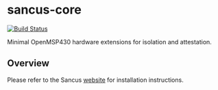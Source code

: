 # sancus-core
[![Build Status](https://github.com/sancus-tee/sancus-core/actions/workflows/ci.yaml/badge.svg)](https://github.com/sancus-tee/sancus-core/actions/workflows/ci.yaml)

Minimal OpenMSP430 hardware extensions for isolation and attestation.

## Overview

Please refer to the Sancus [website](https://distrinet.cs.kuleuven.be/software/sancus/install.php) for installation instructions.
